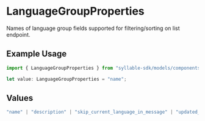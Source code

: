 # LanguageGroupProperties

Names of language group fields supported for filtering/sorting on list endpoint.

## Example Usage

```typescript
import { LanguageGroupProperties } from "syllable-sdk/models/components";

let value: LanguageGroupProperties = "name";
```

## Values

```typescript
"name" | "description" | "skip_current_language_in_message" | "updated_at" | "last_updated_by"
```